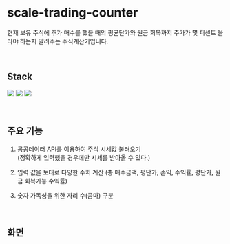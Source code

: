 # scale-trading-counter
현재 보유 주식에 추가 매수를 했을 때의 평균단가와 원금 회복까지 주가가 몇 퍼센트 올라야 하는지 알려주는 주식계산기입니다.

<br />

## Stack
<img src="https://img.shields.io/badge/html5-E34F26?style=for-the-badge&logo=html5&logoColor=white"> <img src="https://img.shields.io/badge/css3-1572B6?style=for-the-badge&logo=css3&logoColor=white"> <img src="https://img.shields.io/badge/javascript-F7DF1E?style=for-the-badge&logo=javascript&logoColor=white"> 

<br />

## 주요 기능

1. 공공데이터 API를 이용하여 주식 시세값 불러오기 <br />
   (정확하게 입력했을 경우에만 시세를 받아올 수 있다.)

2. 입력 값을 토대로 다양한 수치 계산 (총 매수금액, 평단가, 손익, 수익률, 평단가, 원금 회복가능 수익률)

5. 숫자 가독성을 위한 자리 수(콤마) 구분

<br />

## 화면

